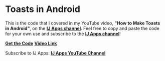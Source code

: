 # Toasts in Android
This is the code that I covered in my YouTube video, **"How to Make Toasts in Android"**, on the [**IJ Apps channel**](https://www.youtube.com/channel/UCLQUpH7SdkAXAeK6jeeF8zg). Feel free to copy and paste the code for your own use and subscribe to the [**IJ Apps channel**](https://www.youtube.com/channel/UCLQUpH7SdkAXAeK6jeeF8zg)!

[**Get the Code**](https://github.com/IJ-Apps/Toasts-in-Android/blob/master/Toasts.java)
[**Video Link**]()

Subscribe to IJ Apps: [**IJ Apps YouTube Channel**](https://www.youtube.com/channel/UCLQUpH7SdkAXAeK6jeeF8zg)
